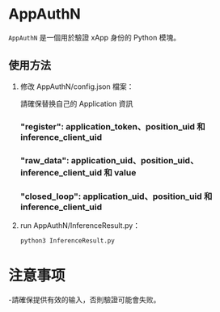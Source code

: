 # AppAuthN

`AppAuthN` 是一個用於驗證 xApp 身份的 Python 模塊。

## 使用方法

1. 修改 AppAuthN/config.json 檔案：

    請確保替换自己的 Application 資訊
    ### "register": application_token、position_uid 和 inference_client_uid
    ### "raw_data": application_uid、position_uid、inference_client_uid 和 value
    ### "closed_loop": application_uid、position_uid 和 inference_client_uid

2. run AppAuthN/InferenceResult.py：

   ```bash
   python3 InferenceResult.py

# 注意事项

-請確保提供有效的输入，否則驗證可能會失败。
